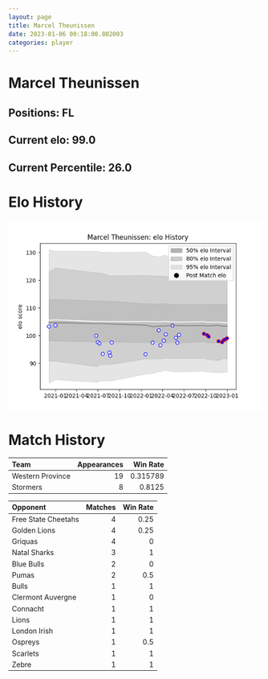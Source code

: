 ```yaml
---  
layout: page  
title: Marcel Theunissen  
date: 2023-01-06 00:18:00.802003  
categories: player  
---
```

# Marcel Theunissen

## Positions: FL

## Current elo: 99.0

## Current Percentile: 26.0

# Elo History


![elo history](history_MarcelTheunissen.png)
# Match History


| Team             |   Appearances |   Win Rate |
|:-----------------|--------------:|-----------:|
| Western Province |            19 |   0.315789 |
| Stormers         |             8 |   0.8125   |

| Opponent            |   Matches |   Win Rate |
|:--------------------|----------:|-----------:|
| Free State Cheetahs |         4 |       0.25 |
| Golden Lions        |         4 |       0.25 |
| Griquas             |         4 |       0    |
| Natal Sharks        |         3 |       1    |
| Blue Bulls          |         2 |       0    |
| Pumas               |         2 |       0.5  |
| Bulls               |         1 |       1    |
| Clermont Auvergne   |         1 |       0    |
| Connacht            |         1 |       1    |
| Lions               |         1 |       1    |
| London Irish        |         1 |       1    |
| Ospreys             |         1 |       0.5  |
| Scarlets            |         1 |       1    |
| Zebre               |         1 |       1    |